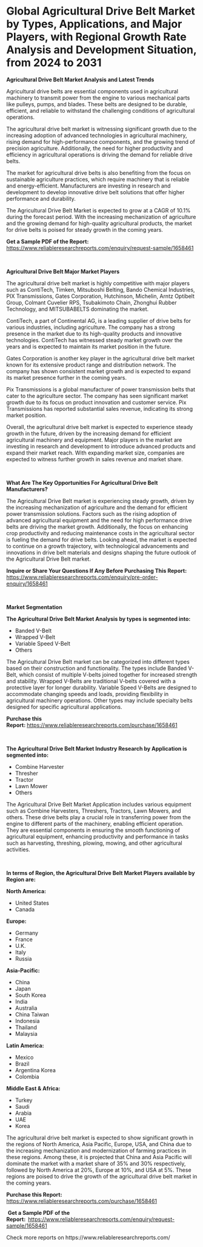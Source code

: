 <p><h1>Global Agricultural Drive Belt Market by Types, Applications, and Major Players, with Regional Growth Rate Analysis and Development Situation, from 2024 to 2031</h1></p><p><strong>Agricultural Drive Belt Market Analysis and Latest Trends</strong></p>
<p><p>Agricultural drive belts are essential components used in agricultural machinery to transmit power from the engine to various mechanical parts like pulleys, pumps, and blades. These belts are designed to be durable, efficient, and reliable to withstand the challenging conditions of agricultural operations.</p><p>The agricultural drive belt market is witnessing significant growth due to the increasing adoption of advanced technologies in agricultural machinery, rising demand for high-performance components, and the growing trend of precision agriculture. Additionally, the need for higher productivity and efficiency in agricultural operations is driving the demand for reliable drive belts.</p><p>The market for agricultural drive belts is also benefiting from the focus on sustainable agriculture practices, which require machinery that is reliable and energy-efficient. Manufacturers are investing in research and development to develop innovative drive belt solutions that offer higher performance and durability.</p><p>The Agricultural Drive Belt Market is expected to grow at a CAGR of 10.1% during the forecast period. With the increasing mechanization of agriculture and the growing demand for high-quality agricultural products, the market for drive belts is poised for steady growth in the coming years.</p></p>
<p><strong>Get a Sample PDF of the Report:&nbsp;</strong> <a href="https://www.reliableresearchreports.com/enquiry/request-sample/1658461">https://www.reliableresearchreports.com/enquiry/request-sample/1658461</a></p>
<p>&nbsp;</p>
<p><strong>Agricultural Drive Belt Major Market Players</strong></p>
<p><p>The agricultural drive belt market is highly competitive with major players such as ContiTech, Timken, Mitsuboshi Belting, Bando Chemical Industries, PIX Transmissions, Gates Corporation, Hutchinson, Michelin, Arntz Optibelt Group, Colmant Cuvelier RPS, Tsubakimoto Chain, Zhonghui Rubber Technology, and MITSUBABELTS dominating the market.</p><p>ContiTech, a part of Continental AG, is a leading supplier of drive belts for various industries, including agriculture. The company has a strong presence in the market due to its high-quality products and innovative technologies. ContiTech has witnessed steady market growth over the years and is expected to maintain its market position in the future.</p><p>Gates Corporation is another key player in the agricultural drive belt market known for its extensive product range and distribution network. The company has shown consistent market growth and is expected to expand its market presence further in the coming years.</p><p>Pix Transmissions is a global manufacturer of power transmission belts that cater to the agriculture sector. The company has seen significant market growth due to its focus on product innovation and customer service. Pix Transmissions has reported substantial sales revenue, indicating its strong market position.</p><p>Overall, the agricultural drive belt market is expected to experience steady growth in the future, driven by the increasing demand for efficient agricultural machinery and equipment. Major players in the market are investing in research and development to introduce advanced products and expand their market reach. With expanding market size, companies are expected to witness further growth in sales revenue and market share.</p></p>
<p>&nbsp;</p>
<p><strong>What Are The Key Opportunities For Agricultural Drive Belt Manufacturers?</strong></p>
<p><p>The Agricultural Drive Belt market is experiencing steady growth, driven by the increasing mechanization of agriculture and the demand for efficient power transmission solutions. Factors such as the rising adoption of advanced agricultural equipment and the need for high performance drive belts are driving the market growth. Additionally, the focus on enhancing crop productivity and reducing maintenance costs in the agricultural sector is fueling the demand for drive belts. Looking ahead, the market is expected to continue on a growth trajectory, with technological advancements and innovations in drive belt materials and designs shaping the future outlook of the Agricultural Drive Belt market.</p></p>
<p><strong>Inquire or Share Your Questions If Any Before Purchasing This Report:</strong> <a href="https://www.reliableresearchreports.com/enquiry/pre-order-enquiry/1658461">https://www.reliableresearchreports.com/enquiry/pre-order-enquiry/1658461</a></p>
<p>&nbsp;</p>
<p><strong>Market Segmentation</strong></p>
<p><strong>The Agricultural Drive Belt Market Analysis by types is segmented into:</strong></p>
<p><ul><li>Banded V-Belt</li><li>Wrapped V-Belt</li><li>Variable Speed V-Belt</li><li>Others</li></ul></p>
<p><p>The Agricultural Drive Belt market can be categorized into different types based on their construction and functionality. The types include Banded V-Belt, which consist of multiple V-belts joined together for increased strength and stability. Wrapped V-Belts are traditional V-belts covered with a protective layer for longer durability. Variable Speed V-Belts are designed to accommodate changing speeds and loads, providing flexibility in agricultural machinery operations. Other types may include specialty belts designed for specific agricultural applications.</p></p>
<p><strong>Purchase this Report:&nbsp;</strong><a href="https://www.reliableresearchreports.com/purchase/1658461">https://www.reliableresearchreports.com/purchase/1658461</a></p>
<p>&nbsp;</p>
<p><strong>The Agricultural Drive Belt Market Industry Research by Application is segmented into:</strong></p>
<p><ul><li>Combine Harvester</li><li>Thresher</li><li>Tractor</li><li>Lawn Mower</li><li>Others</li></ul></p>
<p><p>The Agricultural Drive Belt Market Application includes various equipment such as Combine Harvesters, Threshers, Tractors, Lawn Mowers, and others. These drive belts play a crucial role in transferring power from the engine to different parts of the machinery, enabling efficient operation. They are essential components in ensuring the smooth functioning of agricultural equipment, enhancing productivity and performance in tasks such as harvesting, threshing, plowing, mowing, and other agricultural activities.</p></p>
<p>&nbsp;</p>
<p><strong>In terms of Region, the Agricultural Drive Belt Market Players available by Region are:</strong></p>
<p>
    <p> <strong> North America: </strong>
        <ul>
            <li>United States</li>
            <li>Canada</li>
        </ul>
        </p> 
    <p> <strong> Europe: </strong>
        <ul>
            <li>Germany</li>
            <li>France</li>
            <li>U.K.</li>
            <li>Italy</li>
            <li>Russia</li>
        </ul>
        </p> 
    <p> <strong> Asia-Pacific: </strong>
        <ul>
            <li>China</li>
            <li>Japan</li>
            <li>South Korea</li>
            <li>India</li>
            <li>Australia</li>
            <li>China Taiwan</li>
            <li>Indonesia</li>
            <li>Thailand</li>
            <li>Malaysia</li>
        </ul>
        </p> 
    <p> <strong> Latin America: </strong>
        <ul>
            <li>Mexico</li>
            <li>Brazil</li>
            <li>Argentina Korea</li>
            <li>Colombia</li>
        </ul>
        </p> 
    <p> <strong> Middle East & Africa: </strong>
        <ul>
            <li>Turkey</li>
            <li>Saudi</li>
            <li>Arabia</li>
            <li>UAE</li>
            <li>Korea</li>
        </ul>
    </p>
    </p>
<p><p>The agricultural drive belt market is expected to show significant growth in the regions of North America, Asia Pacific, Europe, USA, and China due to the increasing mechanization and modernization of farming practices in these regions. Among these, it is projected that China and Asia Pacific will dominate the market with a market share of 35% and 30% respectively, followed by North America at 20%, Europe at 10%, and USA at 5%. These regions are poised to drive the growth of the agricultural drive belt market in the coming years.</p></p>
<p><strong>Purchase this Report: </strong><a href="https://www.reliableresearchreports.com/purchase/1658461">https://www.reliableresearchreports.com/purchase/1658461</a></p>
<p>&nbsp;<strong>Get a Sample PDF of the Report:&nbsp;&nbsp;</strong><a href="https://www.reliableresearchreports.com/enquiry/request-sample/1658461">https://www.reliableresearchreports.com/enquiry/request-sample/1658461</a></p>
<p><strong></strong></p>
<p>Check more reports on https://www.reliableresearchreports.com/</p>